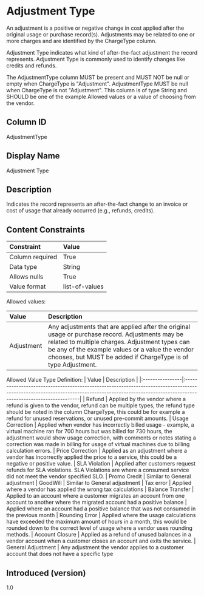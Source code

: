# Adjustment Type

An adjustment is a positive or negative change in cost applied after the original usage or purchase record(s). Adjustments may be related to one or more charges and are identified by the ChargeType column.

Adjustment Type indicates what kind of after-the-fact adjustment the record represents. Adjustment Type is commonly used to identify changes like credits and refunds.

The AdjustmentType column MUST be present and MUST NOT be null or empty when ChargeType is "Adjustment". AdjustmentType MUST be null when ChargeType is not "Adjustment". This column is of type String and SHOULD be one of the example Allowed values or a value of choosing from the vendor.

## Column ID

AdjustmentType

## Display Name

Adjustment Type

## Description

Indicates the record represents an after-the-fact change to an invoice or cost of usage that already occurred (e.g., refunds, credits).

## Content Constraints

| Constraint      | Value                                    |
| :-------------- | :--------------------------------------- |
| Column required | True                                     |
| Data type       | String                                   |
| Allows nulls    | True                                     |
| Value format    | list-of-values                           |

Allowed values:

| Value      | Description                                                                                                                                                                   |
|:-----------|:------------------------------------------------------------------------------------------------------------------------------------------------------------------------------|
| Adjustment | Any adjustments that are applied after the original usage or purchase record. Adjustments may be related to multiple charges.  Adjustment types can be any of the example values or a value the vendor chooses, but MUST be added if ChargeType is of type Adjustment.


Allowed Value Type Definition:
| Value | Description |
|:----------------|:-----------------------------------------------------------------------------------------------------------------------------------------------------------------------------------------------|
| Refund | Applied by the vendor where a refund is given to the vendor, refund can be multiple types, the refund type should be noted in the column ChargeType, this could be for example a refund for unused reservations, or unused pre-commit amounts.
| Usage Correction | Applied when vendor has incorrectly billed usage - example, a virtual machine ran for 700 hours but was billed for 730 hours, the adjustment would show usage correction, with comments or notes stating a correction was made in billing for usage of virtual machines due to billing calculation errors.
| Price Correction | Applied as an adjustment where a vendor has incorrectly applied the price to a service, this could be a negative or positive value.
| SLA Violation | Applied after customers request refunds for SLA violations. SLA Violations are where a consumed service did not meet the vendor specified SLO.
| Promo Credit | Similar to General adjustment
| GoodWill | Similar to General adjustment
| Tax error | Applied where a vendor has applied the wrong tax calculations
| Balance Transfer | Applied to an account where a customer migrates an account from one account to another where the migrated account had a positive balance | Applied where an account had a positive balance that was not consumed in the previous month
| Rounding Error | Applied where the usage calculations have exceeded the maximum amount of hours in a month, this would be rounded down to the correct level of usage where a vendor uses rounding methods.
| Account Closure | Applied as a refund of unused balances in a vendor account when a customer closes an account and exits the service.
| General Adjustment | Any adjustment the vendor applies to a customer account that does not have a specific type
## Introduced (version)

1.0
